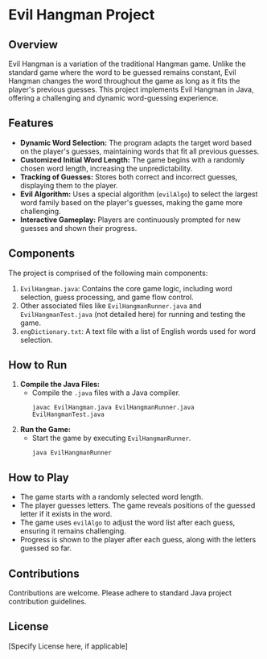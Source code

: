 # Evil Hangman Project

## Overview
Evil Hangman is a variation of the traditional Hangman game. Unlike the standard game where the word to be guessed remains constant, Evil Hangman changes the word throughout the game as long as it fits the player's previous guesses. This project implements Evil Hangman in Java, offering a challenging and dynamic word-guessing experience.

## Features
- **Dynamic Word Selection:** The program adapts the target word based on the player's guesses, maintaining words that fit all previous guesses.
- **Customized Initial Word Length:** The game begins with a randomly chosen word length, increasing the unpredictability.
- **Tracking of Guesses:** Stores both correct and incorrect guesses, displaying them to the player.
- **Evil Algorithm:** Uses a special algorithm (`evilAlgo`) to select the largest word family based on the player's guesses, making the game more challenging.
- **Interactive Gameplay:** Players are continuously prompted for new guesses and shown their progress.

## Components
The project is comprised of the following main components:
1. `EvilHangman.java`: Contains the core game logic, including word selection, guess processing, and game flow control.
2. Other associated files like `EvilHangmanRunner.java` and `EvilHangmanTest.java` (not detailed here) for running and testing the game.
3. `engDictionary.txt`: A text file with a list of English words used for word selection.

## How to Run
1. **Compile the Java Files:**
    - Compile the `.java` files with a Java compiler.
      ```
      javac EvilHangman.java EvilHangmanRunner.java EvilHangmanTest.java
      ```
2. **Run the Game:**
    - Start the game by executing `EvilHangmanRunner`.
      ```
      java EvilHangmanRunner
      ```

## How to Play
- The game starts with a randomly selected word length.
- The player guesses letters. The game reveals positions of the guessed letter if it exists in the word.
- The game uses `evilAlgo` to adjust the word list after each guess, ensuring it remains challenging.
- Progress is shown to the player after each guess, along with the letters guessed so far.

## Contributions
Contributions are welcome. Please adhere to standard Java project contribution guidelines.

## License
[Specify License here, if applicable]
